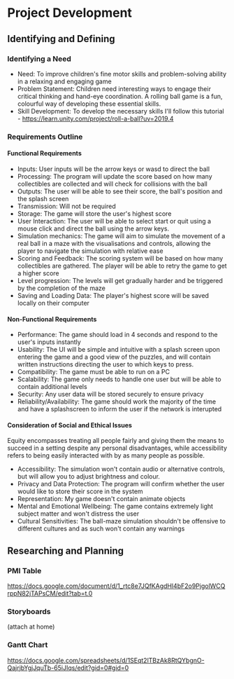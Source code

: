 # Project Development
## Identifying and Defining
### Identifying a Need
- Need: To improve children's fine motor skills and problem-solving ability in a relaxing and engaging game
- Problem Statement: Children need interesting ways to engage their critical thinking and hand-eye coordination. A rolling ball game is a fun, colourful way of developing these essential skills.
- Skill Development: To develop the necessary skills I'll follow this tutorial - https://learn.unity.com/project/roll-a-ball?uv=2019.4
### Requirements Outline
#### Functional Requirements
- Inputs: User inputs will be the arrow keys or wasd to direct the ball
- Processing: The program will update the score based on how many collectibles are collected and will check for collisions with the ball
- Outputs: The user will be able to see their score, the ball's position and the splash screen
- Transmission: Will not be required
- Storage: The game will store the user's highest score
- User Interaction: The user will be able to select start or quit using a mouse click and direct the ball using the arrow keys.
- Simulation mechanics: The game will aim to simulate the movement of a real ball in a maze with the visualisations and controls, allowing the player to navigate the simulation with relative ease
- Scoring and Feedback: The scoring system will be based on how many collectibles are gathered. The player will be able to retry the game to get a higher score
- Level progression: The levels will get gradually harder and be triggered by the completion of the maze
- Saving and Loading Data: The player's highest score will be saved locally on their computer
#### Non-Functional Requirements
- Performance: The game should load in 4 seconds and respond to the user's inputs instantly
- Usability: The UI will be simple and intuitive with a splash screen upon entering the game and a good view of the puzzles, and will contain written instructions directing the user to which keys to press.
- Compatibility: The game must be able to run on a PC
- Scalability: The game only needs to handle one user but will be able to contain additional levels
- Security: Any user data will be stored securely to ensure privacy
- Reliability/Availability: The game should work the majority of the time and have a splashscreen to inform the user if the network is interupted
#### Consideration of Social and Ethical Issues
Equity encompasses treating all people fairly and giving them the means to succeed in a setting despite any personal disadvantages, while accessibility refers to being easily interacted with by as many people as possible. 
- Accessibility: The simulation won't contain audio or alternative controls, but will allow you to adjust brightness and colour.
- Privacy and Data Protection: The program will confirm whether the user would like to store their score in the system
- Representation: My game doesn't contain animate objects
- Mental and Emotional Wellbeing: The game contains extremely light subject matter and won't distress the user
- Cultural Sensitivities: The ball-maze simulation shouldn't be offensive to different cultures and as such won't contain any warnings
## Researching and Planning

### PMI Table
https://docs.google.com/document/d/1_rtc8e7JQfKAgdHl4bF2o9PjgolWCQrppN82jTAPsCM/edit?tab=t.0

### Storyboards
(attach at home)

### Gantt Chart
https://docs.google.com/spreadsheets/d/1SEqt2lTBzAk8RtQYbgnO-QajrjbYgjJquTb-65iJIqs/edit?gid=0#gid=0


